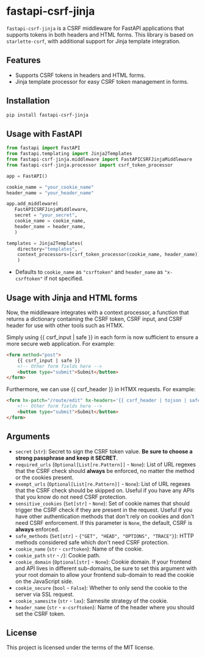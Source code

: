 # fastapi-csrf-jinja

`fastapi-csrf-jinja` is a CSRF middleware for FastAPI applications that supports tokens in both headers and HTML forms. This library is based on `starlette-csrf`, with additional support for Jinja template integration.

## Features
- Supports CSRF tokens in headers and HTML forms.
- Jinja template processor for easy CSRF token management in forms.

## Installation

```bash
pip install fastapi-csrf-jinja
```

## Usage with FastAPI

```py
from fastapi import FastAPI
from fastapi.templating import Jinja2Templates
from fastapi-csrf-jinja.middleware import FastAPICSRFJinjaMiddleware
from fastapi-csrf-jinja.processor import csrf_token_processor

app = FastAPI()

cookie_name = "your_cookie_name"
header_name = "your_header_name"

app.add_middleware(
   FastAPICSRFJinjaMiddleware, 
   secret = "your_secret",
   cookie_name = cookie_name,
   header_name = header_name,
   )

templates = Jinja2Templates(
    directory="templates", 
    context_processors=[csrf_token_processor(cookie_name, header_name)]
    )
```

- Defaults to `cookie_name` as `"csrftoken"` and `header_name` as `"x-csrftoken"` if not specified.

## Usage with Jinja and HTML forms

Now, the middleware integrates with a context processor, a function that returns a dictionary containing the CSRF token, CSRF input, and CSRF header for use with other tools such as HTMX.

Simply using {{ csrf_input | safe }} in each form is now sufficient to ensure a more secure web application. For example:

```html
<form method="post">
    {{ csrf_input | safe }}
    <!-- Other form fields here -->
    <button type="submit">Submit</button>
</form>
```

Furthermore, we can use {{ csrf_header }} in HTMX requests. For example:

```html
<form hx-patch="/route/edit" hx-headers='{{ csrf_header | tojson | safe }}'  hx-trigger="submit" hx-target="#yourtarget" hx-swap="outerHTML" >
    <!-- Other form fields here -->
    <button type="submit">Submit</button>
</form>
```

## Arguments

* `secret` (`str`): Secret to sign the CSRF token value. **Be sure to choose a strong passphrase and keep it SECRET**.
* `required_urls` (`Optional[List[re.Pattern]]` - `None`): List of URL regexes that the CSRF check should **always** be enforced, no matter the method or the cookies present.
* `exempt_urls` (`Optional[List[re.Pattern]]` - `None`): List of URL regexes that the CSRF check should be skipped on. Useful if you have any APIs that you know do not need CSRF protection.
* `sensitive_cookies` (`Set[str]` - `None`): Set of cookie names that should trigger the CSRF check if they are present in the request. Useful if you have other authentication methods that don't rely on cookies and don't need CSRF enforcement. If this parameter is `None`, the default, CSRF is **always** enforced.
* `safe_methods` (`Set[str]` - `{"GET", "HEAD", "OPTIONS", "TRACE"}`): HTTP methods considered safe which don't need CSRF protection.
* `cookie_name` (`str` - `csrftoken`): Name of the cookie.
* `cookie_path` `str` - `/`): Cookie path.
* `cookie_domain` (`Optional[str]` - `None`): Cookie domain. If your frontend and API lives in different sub-domains, be sure to set this argument with your root domain to allow your frontend sub-domain to read the cookie on the JavaScript side.
* `cookie_secure` (`bool` - `False`): Whether to only send the cookie to the server via SSL request.
* `cookie_samesite` (`str` - `lax`): Samesite strategy of the cookie.
* `header_name` (`str` - `x-csrftoken`): Name of the header where you should set the CSRF token.

## License

This project is licensed under the terms of the MIT license.
